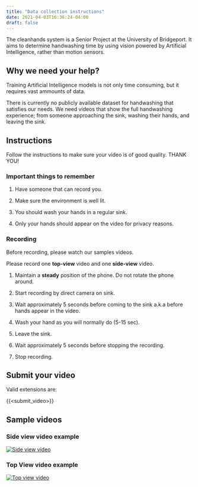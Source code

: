 ```yaml
---
title: "Data collection instructions"
date: 2021-04-03T16:36:24-04:00
draft: false
---
```


The cleanhands system is a Senior Project at the University of Bridgeport. It aims
to determine handwashing time by using vision powered by Artificial Intelligence, rather than motion sensors.

## Why we need your help?

Training Artificial Intelligence models is not only time consuming, but it requires vast ammounts of data.

There is currently no publicly available dataset for handwashing that satisfies our needs.  We need videos
that show the full handwashing experience; from someone approaching the sink, washing their hands, and leaving
the sink.

## Instructions

Follow the instructions to make sure your video is of good quality. THANK YOU!

### Important things to remember

1. Have someone that can record you.

2. Make sure the environment is well lit.

3. You should wash your hands in a regular sink.

4. Only your hands should appear on the video for privacy reasons.

### Recording

Before recording, please watch our samples videos.

Please record one **top-view** video and one **side-view** video.

1. Maintain a **steady** position of the phone. Do not rotate the phone around.

2. Start recording by direct camera on sink.

3. Wait approximately 5 seconds before coming to the sink a.k.a before hands appear in the video.

4. Wash your hand as you will normally do (5-15 sec).

5. Leave the sink.

6. Wait approximately 5 seconds before stopping the recording.

7. Stop recording.

## Submit your video

Valid extensions are:

{{<submit_video>}}

## Sample videos

### Side view video example

[![Side view video](http://img.youtube.com/vi/LLWRaJ2W0VY/0.jpg)](https://www.youtube.com/watch?v=LLWRaJ2W0VY "Side view video example")

### Top View video example

[![Top view video](http://img.youtube.com/vi/kCcQZ4bP31A/0.jpg)](https://www.youtube.com/watch?v=kCcQZ4bP31A "Top view video example")
